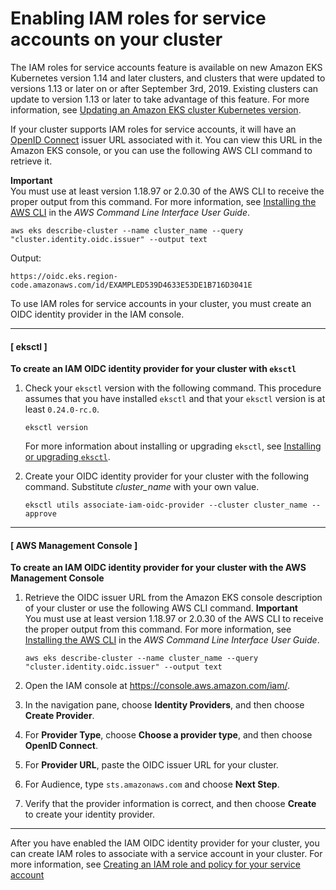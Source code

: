 # Enabling IAM roles for service accounts on your cluster<a name="enable-iam-roles-for-service-accounts"></a>

The IAM roles for service accounts feature is available on new Amazon EKS Kubernetes version 1\.14 and later clusters, and clusters that were updated to versions 1\.13 or later on or after September 3rd, 2019\. Existing clusters can update to version 1\.13 or later to take advantage of this feature\. For more information, see [Updating an Amazon EKS cluster Kubernetes version](update-cluster.md)\.

If your cluster supports IAM roles for service accounts, it will have an [OpenID Connect](https://openid.net/connect/) issuer URL associated with it\. You can view this URL in the Amazon EKS console, or you can use the following AWS CLI command to retrieve it\.

**Important**  
You must use at least version 1\.18\.97 or 2\.0\.30 of the AWS CLI to receive the proper output from this command\. For more information, see [Installing the AWS CLI](https://docs.aws.amazon.com/cli/latest/userguide/cli-chap-install.html) in the *AWS Command Line Interface User Guide*\.

```
aws eks describe-cluster --name cluster_name --query "cluster.identity.oidc.issuer" --output text
```

Output:

```
https://oidc.eks.region-code.amazonaws.com/id/EXAMPLED539D4633E53DE1B716D3041E
```

To use IAM roles for service accounts in your cluster, you must create an OIDC identity provider in the IAM console\.

------
#### [ eksctl ]

**To create an IAM OIDC identity provider for your cluster with `eksctl`**

1. Check your `eksctl` version with the following command\. This procedure assumes that you have installed `eksctl` and that your `eksctl` version is at least `0.24.0-rc.0`\. 

   ```
   eksctl version
   ```

    For more information about installing or upgrading `eksctl`, see [Installing or upgrading `eksctl`](eksctl.md#installing-eksctl)\.

1. Create your OIDC identity provider for your cluster with the following command\. Substitute *cluster\_name* with your own value\.

   ```
   eksctl utils associate-iam-oidc-provider --cluster cluster_name --approve
   ```

------
#### [ AWS Management Console ]

**To create an IAM OIDC identity provider for your cluster with the AWS Management Console**

1. Retrieve the OIDC issuer URL from the Amazon EKS console description of your cluster or use the following AWS CLI command\.
**Important**  
You must use at least version 1\.18\.97 or 2\.0\.30 of the AWS CLI to receive the proper output from this command\. For more information, see [Installing the AWS CLI](https://docs.aws.amazon.com/cli/latest/userguide/cli-chap-install.html) in the *AWS Command Line Interface User Guide*\.

   ```
   aws eks describe-cluster --name cluster_name --query "cluster.identity.oidc.issuer" --output text
   ```

1. Open the IAM console at [https://console\.aws\.amazon\.com/iam/](https://console.aws.amazon.com/iam/)\.

1. In the navigation pane, choose **Identity Providers**, and then choose **Create Provider**\.

1. For **Provider Type**, choose **Choose a provider type**, and then choose **OpenID Connect**\.

1. For **Provider URL**, paste the OIDC issuer URL for your cluster\.

1. For Audience, type `sts.amazonaws.com` and choose **Next Step**\.

1. Verify that the provider information is correct, and then choose **Create** to create your identity provider\.

------

After you have enabled the IAM OIDC identity provider for your cluster, you can create IAM roles to associate with a service account in your cluster\. For more information, see [Creating an IAM role and policy for your service account](create-service-account-iam-policy-and-role.md)
